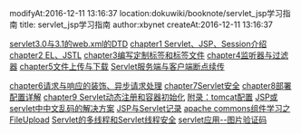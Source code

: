 modifyAt:2016-12-11 13:16:37
location:dokuwiki/booknote/servlet_jsp学习指南
title: servlet_jsp学习指南 
author:xbynet
createAt:2016-12-11 13:16:37

[servlet3.0与3.1的web.xml的DTD](/pages/dokuwiki/booknote/servlet_jsp/servlet3.0_3.1的web.xml)
[chapter1 Servlet、JSP、Session介绍](/pages/dokuwiki/booknote/servlet_jsp/chapter1_servlet_jsp_session介绍)
[chapter2 EL、JSTL](/pages/dokuwiki/booknote/servlet_jsp/chapter2_el_jstl)
[chapter3编写定制标签和标签文件](/pages/dokuwiki/booknote/servlet_jsp/chapter3编写定制标签和标签文件)
[chapter4监听器与过滤器](/pages/dokuwiki/booknote/servlet_jsp/chapter4监听器与过滤器)
[chapter5文件上传与下载](/pages/dokuwiki/booknote/servlet_jsp/chapter5文件上传与下载)
[Servlet服务端与客户端断点续传](/pages/dokuwiki/booknote/servlet_jsp/servlet服务端与客户端断点续传)

[chapter6请求与响应的装饰、异步请求处理](/pages/dokuwiki/booknote/servlet_jsp/chapter6请求与响应的装饰_异步请求处理)
[chapter7Servlet安全](/pages/dokuwiki/booknote/servlet_jsp/chapter7servlet安全)
[chapter8部署配置详解](/pages/dokuwiki/booknote/servlet_jsp/chapter8部署配置详解)
[chapter9 Servlet动态注册和容器初始化](/pages/dokuwiki/booknote/servlet_jsp/chapter9_servlet动态注册和容器初始化)
[附录：tomcat配置](/pages/dokuwiki/booknote/servlet_jsp/附录)
[JSP或servlet中中文乱码的解决方案](/pages/dokuwiki/booknote/servlet_jsp/遇到的问题)
[JSP与Servlet记录](/pages/dokuwiki/booknote/servlet_jsp/记录)
[apache commons组件学习之FileUpload](/pages/dokuwiki/booknote/servlet_jsp/apache_commons组件学习之fileupload)
[Servlet的多线程和Servlet线程安全](/pages/dokuwiki/booknote/servlet_jsp/servlet的多线程和servlet线程安全)
[servlet应用--图片验证码](/pages/dokuwiki/booknote/servlet_jsp/servlet应用--图片验证码)

